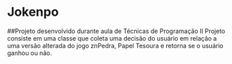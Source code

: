 # Jokenpo
##Projeto desenvolvido durante aula de Técnicas de Programação II
Projeto consiste em uma classe que coleta uma decisão do usuário em relação a uma versão alterada do jogo znPedra, Papel Tesoura e retorna se o usuário ganhou ou não.
